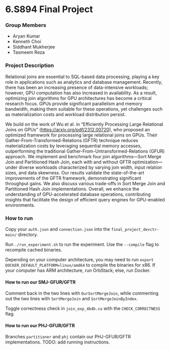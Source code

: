 # 6.S894 Final Project
### Group Members
* Aryan Kumar
* Kenneth Choi
* Siddhant Mukherjee
* Tasmeem Reza

### Project Description
Relational joins are essential to SQL-based data processing, playing a key role in applications such as analytics and database management. Recently, there has been an increasing presence of data-intensive workloads; however, GPU computation has also increased in availability. As a result, optimizing join algorithms for GPU architectures has become a critical research focus. GPUs provide significant parallelism and memory bandwidth, making them suitable for these operations, yet challenges such as materialization costs and workload distribution persist.

We build on the work of Wu et al. in “Efficiently Processing Large Relational Joins on GPUs” (https://arxiv.org/pdf/2312.00720), who proposed an optimized framework for processing large relational joins on GPUs. Their Gather-From-Transformed-Relations (GFTR) technique reduces materialization costs by leveraging sequential memory accesses, outperforming the traditional Gather-From-Untransformed-Relations (GFUR) approach. We implement and benchmark four join algorithms—Sort Merge Join and Partitioned Hash Join, each with and without GFTR optimization—under diverse workloads characterized by varying join width, input relation sizes, and data skewness. Our results validate the state-of-the-art improvements of the GFTR framework, demonstrating significant throughput gains. We also discuss various trade-offs in Sort Merge Join and Partitioned Hash Join implementations. Overall, we enhance the understanding of GPU-accelerated database operations, contributing insights that facilitate the design of efficient query engines for GPU-enabled environments.

### How to run
Copy your `auth.json` and `connection.json` into the `final_project_devctr-main/` directory.

Run `./run_experiment.sh` to run the experiment. Use the `--compile` flag to recompile cached binaries.

Depending on your computer architecture, you may need to run `export DOCKER_DEFAULT_PLATFORM=linux/amd64` to compile the binaries for x86. If your computer has ARM architecture, run OrbStack; else, run Docker.

#### How to run our SMJ-GFUR/GFTR
Comment back in the two lines with `OurSortMergeJoin`, while commenting out the two lines with `SortMergeJoin` and `SortMergeJoinByIndex`.

Toggle correctness check in `join_exp_4b4b.cu` with the `CHECK_CORRECTNESS` flag.

#### How to run our PHJ-GFUR/GFTR
Branches `partitioner` and `phj` contain our PHJ-GFUR/GFTR implementations. TODO: add running instructions.